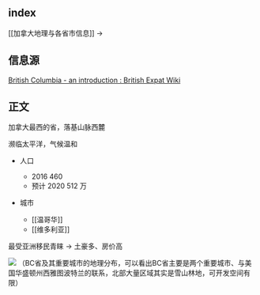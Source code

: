 ## index

[[加拿大地理与各省市信息]] ->

## 信息源

[British Columbia - an introduction : British Expat Wiki](https://britishexpats.com/wiki/British_Columbia_-_an_introduction)


## 正文

加拿大最西的省，落基山脉西麓

濒临太平洋，气候温和

- 人口
	- 2016 460
	- 预计 2020 512 万

- 城市
	- [[温哥华]]
	- [[维多利亚]]

最受亚洲移民青睐 → 土豪多、房价高

![](https://picture-guan.oss-cn-hangzhou.aliyuncs.com/20230301131228.png)
（BC省及其重要城市的地理分布，可以看出BC省主要是两个重要城市、与美国华盛顿州西雅图波特兰的联系，北部大量区域其实是雪山林地，可开发空间有限）
